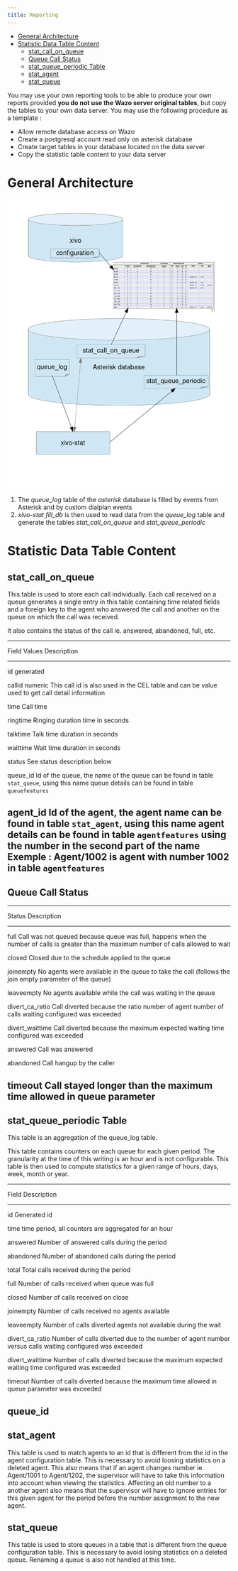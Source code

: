 ```yaml
---
title: Reporting
---
```


-   [General Architecture](#general-architecture)
-   [Statistic Data Table Content](#statistic-data-table-content)
    -   [stat\_call\_on\_queue](#stat_call_on_queue)
    -   [Queue Call Status](#queue-call-status)
    -   [stat\_queue\_periodic Table](#stat_queue_periodic-table)
    -   [stat\_agent](#stat_agent)
    -   [stat\_queue](#stat_queue)

You may use your own reporting tools to be able to produce your own
reports provided **you do not use the Wazo server original tables**, but
copy the tables to your own data server. You may use the following
procedure as a template :

-   Allow remote database access on Wazo
-   Create a postgresql account read only on asterisk database
-   Create target tables in your database located on the data server
-   Copy the statistic table content to your data server

General Architecture
====================

![Statistics Architecture](images/archi.png)

1.  The *queue\_log* table of the *asterisk* database is filled by
    events from Asterisk and by custom dialplan events
2.  *xivo-stat fill\_db* is then used to read data from the *queue\_log*
    table and generate the tables *stat\_call\_on\_queue* and
    *stat\_queue\_periodic*

Statistic Data Table Content
============================

stat\_call\_on\_queue
---------------------

This table is used to store each call individually. Each call received
on a queue generates a single entry in this table containing time
related fields and a foreign key to the agent who answered the call and
another on the queue on which the call was received.

It also contains the status of the call ie. answered, abandoned, full,
etc.

  --------------------------------------------------------------------------------
  Field       Values      Description
  ----------- ----------- --------------------------------------------------------
  id          generated   

  callid      numeric     This call id is also used in the CEL table and can be
              value       used to get call detail information

  time        Call time   

  ringtime                Ringing duration time in seconds

  talktime                Talk time duration in seconds

  waittime                Wait time duration in seconds

  status                  See status description below

  queue\_id               Id of the queue, the name of the queue can be found in
                          table `stat_queue`, using this name queue details can be
                          found in table `queuefeatures`

  agent\_id               Id of the agent, the agent name can be found in table
                          `stat_agent`, using this name agent details can be found
                          in table `agentfeatures` using the number in the second
                          part of the name Exemple : Agent/1002 is agent with
                          number 1002 in table `agentfeatures`
  --------------------------------------------------------------------------------

Queue Call Status
-----------------

  --------------------------------------------------------------------------------
  Status              Description
  ------------------- ------------------------------------------------------------
  full                Call was not queued because queue was full, happens when the
                      number of calls is greater than the maximum number of calls
                      allowed to wait

  closed              Closed due to the schedule applied to the queue

  joinempty           No agents were available in the queue to take the call
                      (follows the join empty parameter of the queue)

  leaveempty          No agents available while the call was waiting in the qeuue

  divert\_ca\_ratio   Call diverted because the ratio number of agent number of
                      calls waiting configured was exceeded

  divert\_waittime    Call diverted because the maximum expected waiting time
                      configured was exceeded

  answered            Call was answered

  abandoned           Call hangup by the caller

  timeout             Call stayed longer than the maximum time allowed in queue
                      parameter
  --------------------------------------------------------------------------------

stat\_queue\_periodic Table
---------------------------

This table is an aggregation of the queue\_log table.

This table contains counters on each queue for each given period. The
granularity at the time of this writing is an hour and is not
configurable. This table is then used to compute statistics for a given
range of hours, days, week, month or year.

  --------------------------------------------------------------------------------
  Field               Description
  ------------------- ------------------------------------------------------------
  id                  Generated id

  time                time period, all counters are aggregated for an hour

  answered            Number of answered calls during the period

  abandoned           Number of abandoned calls during the period

  total               Total calls received during the period

  full                Number of calls received when queue was full

  closed              Number of calls received on close

  joinempty           Number of calls received no agents available

  leaveempty          Number of calls diverted agents not available during the
                      wait

  divert\_ca\_ratio   Number of calls diverted due to the number of agent number
                      versus calls waiting configured was exceeded

  divert\_waittime    Number of calls diverted because the maximum expected
                      waiting time configured was exceeded

  timeout             Number of calls diverted because the maximum time allowed in
                      queue parameter was exceeded

  queue\_id           
  --------------------------------------------------------------------------------

stat\_agent
-----------

This table is used to match agents to an id that is different from the
id in the agent configuration table. This is necessary to avoid loosing
statistics on a deleted agent. This also means that if an agent changes
number ie. Agent/1001 to Agent/1202, the supervisor will have to take
this information into account when viewing the statistics. Affecting an
old number to a another agent also means that the supervisor will have
to ignore entries for this given agent for the period before the number
assignment to the new agent.

stat\_queue
-----------

This table is used to store queues in a table that is different from the
queue configuration table. This is necessary to avoid losing statistics
on a deleted queue. Renaming a queue is also not handled at this time.
